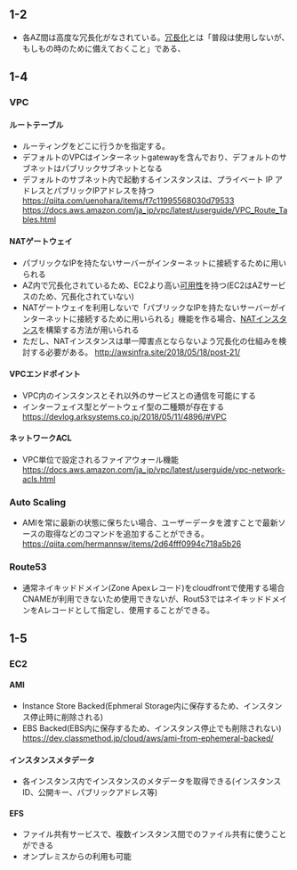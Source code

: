 ## 1-2  
- 各AZ間は高度な冗長化がなされている。[冗長化](https://wa3.i-3-i.info/word1935.html)とは「普段は使用しないが、もしもの時のために備えておくこと」である、

## 1-4  
### VPC
#### ルートテーブル  
- ルーティングをどこに行うかを指定する。
- デフォルトのVPCはインターネットgatewayを含んでおり、デフォルトのサブネットはパブリックサブネットとなる
- デフォルトのサブネット内で起動するインスタンスは、プライベート IP アドレスとパブリックIPアドレスを持つ
https://qiita.com/uenohara/items/f7c11995568030d79533
https://docs.aws.amazon.com/ja_jp/vpc/latest/userguide/VPC_Route_Tables.html

#### NATゲートウェイ  
- パブリックなIPを持たないサーバーがインターネットに接続するために用いられる  
- AZ内で冗長化されているため、EC2より高い[可用性](https://it-trend.jp/words/availability)を持つ(EC2はAZサービスのため、冗長化されていない)
- NATゲートウェイを利用しないで「パブリックなIPを持たないサーバーがインターネットに接続するために用いられる」機能を作る場合、[NATインスタンス](https://qiita.com/predora005/items/81b93d4899bea1b47aca)を構築する方法が用いられる  
- ただし、NATインスタンスは単一障害点とならないよう冗長化の仕組みを検討する必要がある。
http://awsinfra.site/2018/05/18/post-21/  

#### VPCエンドポイント  
- VPC内のインスタンスとそれ以外のサービスとの通信を可能にする  
- インターフェイス型とゲートウェイ型の二種類が存在する  
https://devlog.arksystems.co.jp/2018/05/11/4896/#VPC

#### ネットワークACL
- VPC単位で設定されるファイアウォール機能  
https://docs.aws.amazon.com/ja_jp/vpc/latest/userguide/vpc-network-acls.html

### Auto Scaling
- AMIを常に最新の状態に保ちたい場合、ユーザーデータを渡すことで最新ソースの取得などのコマンドを追加することができる。
https://qiita.com/hermannsw/items/2d64fff0994c718a5b26  

### Route53
- 通常ネイキッドドメイン(Zone Apexレコード)をcloudfrontで使用する場合CNAMEが利用できないため使用できないが、Rout53ではネイキッドドメインをAレコードとして指定し、使用することができる。

## 1-5  
### EC2  
#### AMI  
- Instance Store Backed(Ephmeral Storage内に保存するため、インスタンス停止時に削除される)  
- EBS Backed(EBS内に保存するため、インスタンス停止でも削除されない)  
https://dev.classmethod.jp/cloud/aws/ami-from-ephemeral-backed/

#### インスタンスメタデータ  
- 各インスタンス内でインスタンスのメタデータを取得できる(インスタンスID、公開キー、パブリックアドレス等)  

#### EFS  
- ファイル共有サービスで、複数インスタンス間でのファイル共有に使うことができる
- オンプレミスからの利用も可能
